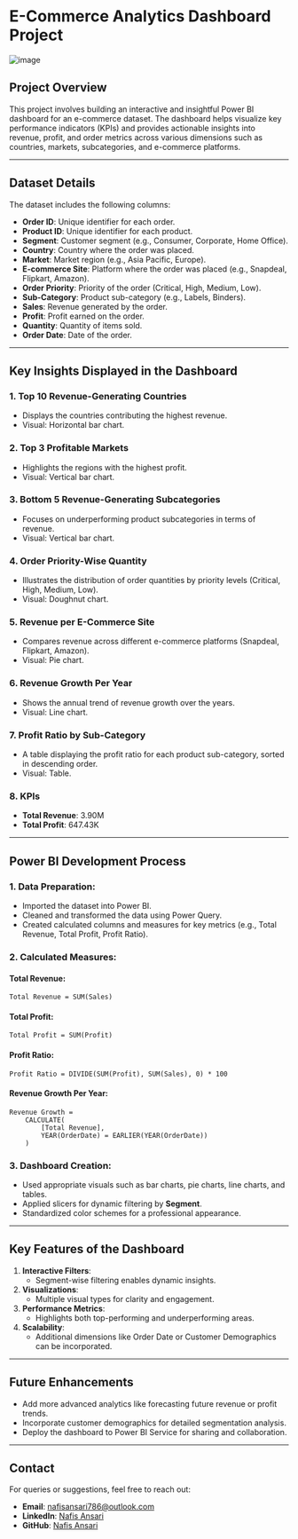 # E-Commerce Analytics Dashboard Project

![image](https://github.com/user-attachments/assets/2a368c60-85aa-427e-b947-83ae13e43969)


## **Project Overview**
This project involves building an interactive and insightful Power BI dashboard for an e-commerce dataset. The dashboard helps visualize key performance indicators (KPIs) and provides actionable insights into revenue, profit, and order metrics across various dimensions such as countries, markets, subcategories, and e-commerce platforms.

---

## **Dataset Details**
The dataset includes the following columns:
- **Order ID**: Unique identifier for each order.
- **Product ID**: Unique identifier for each product.
- **Segment**: Customer segment (e.g., Consumer, Corporate, Home Office).
- **Country**: Country where the order was placed.
- **Market**: Market region (e.g., Asia Pacific, Europe).
- **E-commerce Site**: Platform where the order was placed (e.g., Snapdeal, Flipkart, Amazon).
- **Order Priority**: Priority of the order (Critical, High, Medium, Low).
- **Sub-Category**: Product sub-category (e.g., Labels, Binders).
- **Sales**: Revenue generated by the order.
- **Profit**: Profit earned on the order.
- **Quantity**: Quantity of items sold.
- **Order Date**: Date of the order.

---

## **Key Insights Displayed in the Dashboard**
### 1. **Top 10 Revenue-Generating Countries**
- Displays the countries contributing the highest revenue.
- Visual: Horizontal bar chart.

### 2. **Top 3 Profitable Markets**
- Highlights the regions with the highest profit.
- Visual: Vertical bar chart.

### 3. **Bottom 5 Revenue-Generating Subcategories**
- Focuses on underperforming product subcategories in terms of revenue.
- Visual: Vertical bar chart.

### 4. **Order Priority-Wise Quantity**
- Illustrates the distribution of order quantities by priority levels (Critical, High, Medium, Low).
- Visual: Doughnut chart.

### 5. **Revenue per E-Commerce Site**
- Compares revenue across different e-commerce platforms (Snapdeal, Flipkart, Amazon).
- Visual: Pie chart.

### 6. **Revenue Growth Per Year**
- Shows the annual trend of revenue growth over the years.
- Visual: Line chart.

### 7. **Profit Ratio by Sub-Category**
- A table displaying the profit ratio for each product sub-category, sorted in descending order.
- Visual: Table.

### 8. **KPIs**
- **Total Revenue**: 3.90M
- **Total Profit**: 647.43K

---

## **Power BI Development Process**
### **1. Data Preparation:**
- Imported the dataset into Power BI.
- Cleaned and transformed the data using Power Query.
- Created calculated columns and measures for key metrics (e.g., Total Revenue, Total Profit, Profit Ratio).

### **2. Calculated Measures:**
#### Total Revenue:
```DAX
Total Revenue = SUM(Sales)
```
#### Total Profit:
```DAX
Total Profit = SUM(Profit)
```
#### Profit Ratio:
```DAX
Profit Ratio = DIVIDE(SUM(Profit), SUM(Sales), 0) * 100
```
#### Revenue Growth Per Year:
```DAX
Revenue Growth = 
    CALCULATE(
        [Total Revenue],
        YEAR(OrderDate) = EARLIER(YEAR(OrderDate))
    )
```

### **3. Dashboard Creation:**
- Used appropriate visuals such as bar charts, pie charts, line charts, and tables.
- Applied slicers for dynamic filtering by **Segment**.
- Standardized color schemes for a professional appearance.

---

## **Key Features of the Dashboard**
1. **Interactive Filters**:
   - Segment-wise filtering enables dynamic insights.
2. **Visualizations**:
   - Multiple visual types for clarity and engagement.
3. **Performance Metrics**:
   - Highlights both top-performing and underperforming areas.
4. **Scalability**:
   - Additional dimensions like Order Date or Customer Demographics can be incorporated.

---

## **Future Enhancements**
- Add more advanced analytics like forecasting future revenue or profit trends.
- Incorporate customer demographics for detailed segmentation analysis.
- Deploy the dashboard to Power BI Service for sharing and collaboration.

---

## **Contact**
For queries or suggestions, feel free to reach out:
- **Email**: nafisansari786@outlook.com
- **LinkedIn**: [Nafis Ansari](https://www.linkedin.com/in/nafis-ansari-63878b182/)
- **GitHub**: [Nafis Ansari](https://github.com/NafisAnsari786)


